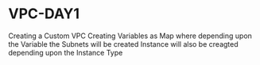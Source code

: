 # VPC-DAY1

Creating a Custom VPC
Creating Variables as Map where depending upon the Variable the Subnets will be created
Instance will also be creagted depending upon the Instance Type
